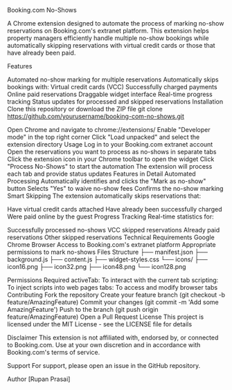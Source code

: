 Booking.com No-Shows

A Chrome extension designed to automate the process of marking no-show reservations on Booking.com's extranet platform. This extension helps property managers efficiently handle multiple no-show bookings while automatically skipping reservations with virtual credit cards or those that have already been paid.

Features

Automated no-show marking for multiple reservations
Automatically skips bookings with:
Virtual credit cards (VCC)
Successfully charged payments
Online paid reservations
Draggable widget interface
Real-time progress tracking
Status updates for processed and skipped reservations
Installation
Clone this repository or download the ZIP file
git clone https://github.com/yourusername/booking-com-no-shows.git

Open Chrome and navigate to chrome://extensions/
Enable "Developer mode" in the top right corner
Click "Load unpacked" and select the extension directory
Usage
Log in to your Booking.com extranet account
Open the reservations you want to process as no-shows in separate tabs
Click the extension icon in your Chrome toolbar to open the widget
Click "Process No-Shows" to start the automation
The extension will process each tab and provide status updates
Features in Detail
Automated Processing
Automatically identifies and clicks the "Mark as no-show" button
Selects "Yes" to waive no-show fees
Confirms the no-show marking
Smart Skipping
The extension automatically skips reservations that:

Have virtual credit cards attached
Have already been successfully charged
Were paid online by the guest
Progress Tracking
Real-time statistics for:

Successfully processed no-shows
VCC skipped reservations
Already paid reservations
Other skipped reservations
Technical Requirements
Google Chrome Browser
Access to Booking.com's extranet platform
Appropriate permissions to mark no-shows
Files Structure
├── manifest.json
├── background.js
├── content.js
├── widget-styles.css
└── icons/
    ├── icon16.png
    ├── icon32.png
    ├── icon48.png
    └── icon128.png

Permissions Required
activeTab: To interact with the current tab
scripting: To inject scripts into web pages
tabs: To access and modify browser tabs
Contributing
Fork the repository
Create your feature branch (git checkout -b feature/AmazingFeature)
Commit your changes (git commit -m 'Add some AmazingFeature')
Push to the branch (git push origin feature/AmazingFeature)
Open a Pull Request
License
This project is licensed under the MIT License - see the LICENSE file for details

Disclaimer
This extension is not affiliated with, endorsed by, or connected to Booking.com. Use at your own discretion and in accordance with Booking.com's terms of service.

Support
For support, please open an issue in the GitHub repository.

Author
[Rupan Prasai]
